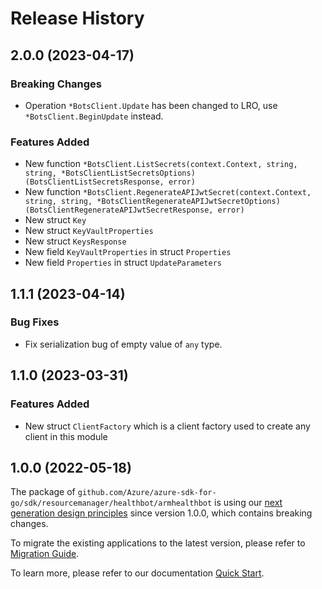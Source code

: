 # Release History

## 2.0.0 (2023-04-17)
### Breaking Changes

- Operation `*BotsClient.Update` has been changed to LRO, use `*BotsClient.BeginUpdate` instead.

### Features Added

- New function `*BotsClient.ListSecrets(context.Context, string, string, *BotsClientListSecretsOptions) (BotsClientListSecretsResponse, error)`
- New function `*BotsClient.RegenerateAPIJwtSecret(context.Context, string, string, *BotsClientRegenerateAPIJwtSecretOptions) (BotsClientRegenerateAPIJwtSecretResponse, error)`
- New struct `Key`
- New struct `KeyVaultProperties`
- New struct `KeysResponse`
- New field `KeyVaultProperties` in struct `Properties`
- New field `Properties` in struct `UpdateParameters`


## 1.1.1 (2023-04-14)
### Bug Fixes

- Fix serialization bug of empty value of `any` type.


## 1.1.0 (2023-03-31)
### Features Added

- New struct `ClientFactory` which is a client factory used to create any client in this module


## 1.0.0 (2022-05-18)

The package of `github.com/Azure/azure-sdk-for-go/sdk/resourcemanager/healthbot/armhealthbot` is using our [next generation design principles](https://azure.github.io/azure-sdk/general_introduction.html) since version 1.0.0, which contains breaking changes.

To migrate the existing applications to the latest version, please refer to [Migration Guide](https://aka.ms/azsdk/go/mgmt/migration).

To learn more, please refer to our documentation [Quick Start](https://aka.ms/azsdk/go/mgmt).